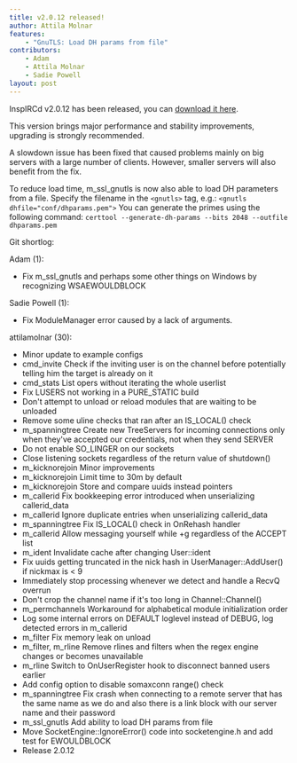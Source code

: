 ```yaml
---
title: v2.0.12 released!
author: Attila Molnar
features:
    - "GnuTLS: Load DH params from file"
contributors:
    - Adam
    - Attila Molnar
    - Sadie Powell
layout: post
---
```


InspIRCd v2.0.12 has been released, you can [download it here](https://github.com/inspircd/inspircd/releases/tag/v2.0.12).

This version brings major performance and stability improvements, upgrading is
strongly recommended.

A slowdown issue has been fixed that caused problems mainly on big servers with
a large number of clients. However, smaller servers will also benefit from the
fix.

<!--more-->

To reduce load time, m_ssl_gnutls is now also able to load DH parameters from a
file. Specify the filename in the `<gnutls>` tag, e.g.:
`<gnutls dhfile="conf/dhparams.pem">`
You can generate the primes using the following command:
`certtool --generate-dh-params --bits 2048 --outfile dhparams.pem`

Git shortlog:

Adam (1):

  - Fix m_ssl_gnutls and perhaps some other things on Windows by recognizing WSAEWOULDBLOCK

Sadie Powell (1):

  - Fix ModuleManager error caused by a lack of arguments.

attilamolnar (30):

  - Minor update to example configs
  - cmd_invite Check if the inviting user is on the channel before potentially telling him the target is already on it
  - cmd_stats List opers without iterating the whole userlist
  - Fix LUSERS not working in a PURE_STATIC build
  - Don't attempt to unload or reload modules that are waiting to be unloaded
  - Remove some uline checks that ran after an IS_LOCAL() check
  - m_spanningtree Create new TreeServers for incoming connections only when they've accepted our credentials, not when they send SERVER
  - Do not enable SO_LINGER on our sockets
  - Close listening sockets regardless of the return value of shutdown()
  - m_kicknorejoin Minor improvements
  - m_kicknorejoin Limit time to 30m by default
  - m_kicknorejoin Store and compare uuids instead pointers
  - m_callerid Fix bookkeeping error introduced when unserializing callerid_data
  - m_callerid Ignore duplicate entries when unserializing callerid_data
  - m_spanningtree Fix IS_LOCAL() check in OnRehash handler
  - m_callerid Allow messaging yourself while +g regardless of the ACCEPT list
  - m_ident Invalidate cache after changing User::ident
  - Fix uuids getting truncated in the nick hash in UserManager::AddUser() if nickmax is &lt; 9
  - Immediately stop processing whenever we detect and handle a RecvQ overrun
  - Don't crop the channel name if it's too long in Channel::Channel()
  - m_permchannels Workaround for alphabetical module initialization order
  - Log some internal errors on DEFAULT loglevel instead of DEBUG, log detected errors in m_callerid
  - m_filter Fix memory leak on unload
  - m_filter, m_rline Remove rlines and filters when the regex engine changes or becomes unavailable
  - m_rline Switch to OnUserRegister hook to disconnect banned users earlier
  - Add config option to disable somaxconn range() check
  - m_spanningtree Fix crash when connecting to a remote server that has the same name as we do and also there is a link block with our server name and their password
  - m_ssl_gnutls Add ability to load DH params from file
  - Move SocketEngine::IgnoreError() code into socketengine.h and add test for EWOULDBLOCK
  - Release 2.0.12
